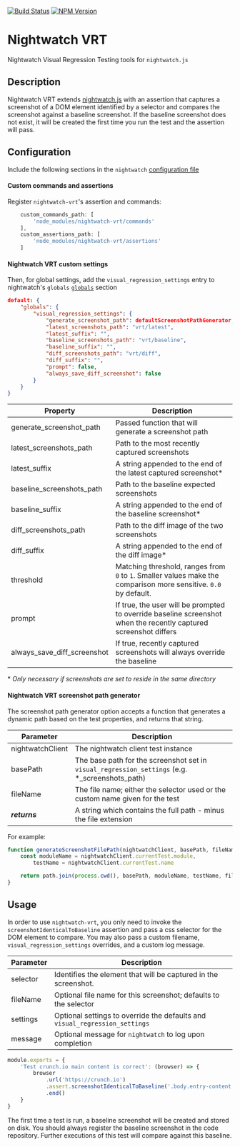 [![Build Status](https://travis-ci.org/Crunch-io/nightwatch-vrt.svg?branch=master)](https://travis-ci.org/Crunch-io/nightwatch-vrt)
[![NPM Version](http://img.shields.io/npm/v/nightwatch-vrt.svg?maxAge=86400)](https://www.npmjs.org/package/nightwatch-vrt)

# Nightwatch VRT

Nightwatch Visual Regression Testing tools for `nightwatch.js`

## Description

Nightwatch VRT extends [nightwatch.js](http://nightwatchjs.org/) with an assertion that captures a screenshot of a DOM element identified by a selector and compares the screenshot against a baseline screenshot. If the baseline screenshot does not exist, it will be created the first time you run the test and the assertion will pass.

## Configuration

Include the following sections in the `nightwatch` [configuration file](http://nightwatchjs.org/gettingstarted#settings-file)

#### Custom commands and assertions

Register `nightwatch-vrt`'s assertion and commands:

```JavaScript
    custom_commands_path: [
        'node_modules/nightwatch-vrt/commands'
    ],
    custom_assertions_path: [
        'node_modules/nightwatch-vrt/assertions'
    ]
```

#### Nightwatch VRT custom settings

Then, for global settings, add the `visual_regression_settings` entry to nightwatch's `globals` [`globals`](http://nightwatchjs.org/gettingstarted#test-settings) section

```JSON
default: {
    "globals": {
        "visual_regression_settings": {
            "generate_screenshot_path": defaultScreenshotPathGenerator,
            "latest_screenshots_path": "vrt/latest",
            "latest_suffix": "",
            "baseline_screenshots_path": "vrt/baseline",
            "baseline_suffix": "",
            "diff_screenshots_path": "vrt/diff",
            "diff_suffix": "",
            "prompt": false,
            "always_save_diff_screenshot": false
        }
    }
}
```

| Property                    | Description                                                                                                      |
|-----------------------------|------------------------------------------------------------------------------------------------------------------|
| generate_screenshot_path    | Passed function that will generate a screenshot path                                                             |
| latest_screenshots_path     | Path to the most recently captured screenshots                                                                   |
| latest_suffix               | A string appended to the end of the latest captured screenshot*                                                  |
| baseline_screenshots_path   | Path to the baseline expected screenshots                                                                        |
| baseline_suffix             | A string appended to the end of the baseline screenshot*                                                         |
| diff_screenshots_path       | Path to the diff image of the two screenshots                                                                    |
| diff_suffix                 | A string appended to the end of the diff image*                                                                  |
| threshold                   | Matching threshold, ranges from `0` to `1`. Smaller values make the comparison more sensitive. `0.0` by default. |
| prompt                      | If true, the user will be prompted to override baseline screenshot when the recently captured screenshot differs |
| always_save_diff_screenshot | If true, recently captured screenshots will always override the baseline                                         |
\* *Only necessary if screenshots are set to reside in the same directory*

#### Nightwatch VRT screenshot path generator

The screenshot path generator option accepts a function that generates a dynamic path based on the test properties, and returns that string.

| Parameter        | Description                                                                                    |
|------------------|------------------------------------------------------------------------------------------------|
| nightwatchClient | The nightwatch client test instance                                                            |
| basePath         | The base path for the screenshot set in `visual_regression_settings` (e.g. *_screenshots_path) |
| fileName         | The file name; either the selector used or the custom name given for the test                  |
|  ***returns***   | A string which contains the full path - minus the file extension                               |

For example:

```JavaScript
function generateScreenshotFilePath(nightwatchClient, basePath, fileName) {
    const moduleName = nightwatchClient.currentTest.module,
        testName = nightwatchClient.currentTest.name

    return path.join(process.cwd(), basePath, moduleName, testName, fileName)
}
```

## Usage

In order to use `nightwatch-vrt`, you only need to invoke the `screenshotIdenticalToBaseline` assertion and pass a css selector for the DOM element to compare. You may also pass a custom filename, `visual_regression_settings` overrides, and a custom log message.

| Parameter        | Description                                                                                    |
|------------------|------------------------------------------------------------------------------------------------|
| selector         | Identifies the element that will be captured in the screenshot.                                |
| fileName         | Optional file name for this screenshot; defaults to the selector                               |
| settings         | Optional settings to override the defaults and `visual_regression_settings`                    |
| message          | Optional message for `nightwatch` to log upon completion                                       |


```JavaScript
module.exports = {
    'Test crunch.io main content is correct': (browser) => {
        browser
            .url('https://crunch.io')
            .assert.screenshotIdenticalToBaseline('.body.entry-content',  /* Optional */ 'custom-name', {threshold: 0.5}, 'VRT custom-name complete.')
            .end()
    }
}
```

The first time a test is run, a baseline screenshot will be created and stored on disk. You should always register the baseline screenshot in the code repository. Further executions of this test will compare against this baseline.
